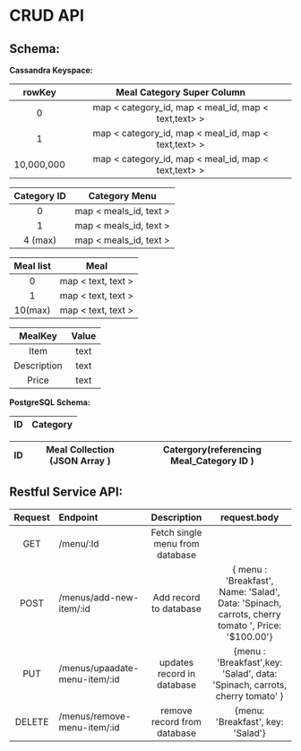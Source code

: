 

# __CRUD API__


##  __Schema__:



__Cassandra Keyspace:__

| rowKey            | Meal Category Super Column                              |
| :----------------:|:-------------------------------------------------------:|
| 0                 |  map <  category_id, map < meal_id, map < text,text> >  |
| 1                 |  map <  category_id, map < meal_id, map < text,text> >  |
| 10,000,000        |  map <  category_id, map < meal_id, map < text,text> >  |

| Category ID               |    Category Menu              |
| :------------------------:|:-----------------------------:|
| 0                         |   map < meals_id, text >      |
| 1                         |   map < meals_id, text >      |
| 4 (max)                   |   map < meals_id, text >      |

| Meal list                 |       Meal            |
| :------------------------:|:---------------------:|
| 0                         |   map < text, text >  |
| 1                         |   map < text, text >  |
| 10(max)                   |   map < text, text >  |

|     MealKey                 |        Value                    |
|:---------------------------:|:-------------------------------:|
|        Item                 |   text                          |
|       Description           |   text                          |
|        Price                |   text                          |


__PostgreSQL Schema:__

| ID     | Category |
|:------:|:--------:|

| ID   | Meal Collection (JSON Array ) | Catergory(referencing Meal_Category ID )|
|:----:|:-----------------------------:|:---------------------------------------:|







##  __Restful Service API__:
| Request | Endpoint | Description | request.body |
|:-------:|:-----------|:------------:|:--------------:|
| GET | /menu/:Id | Fetch single menu from database |  |
| POST | /menus/add-new-item/:id | Add record to database |  { menu : 'Breakfast',  Name: 'Salad', Data: 'Spinach, carrots, cherry tomato ', Price: '$100.00'}|
| PUT | /menus/upaadate-menu-item/:id |  updates record in database  | {menu : 'Breakfast',key: 'Salad', data: 'Spinach, carrots, cherry tomato' }|
| DELETE | /menus/remove-menu-item/:id | remove record from database | {menu: 'Breakfast', key: 'Salad'}


